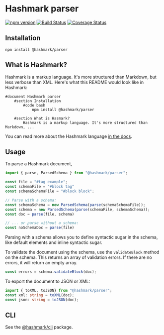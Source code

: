 # Hashmark parser
[![npm version](https://badge.fury.io/js/%40hashmark%2Fparser.svg)](https://www.npmjs.com/package/@hashmark/parser)
[![Build Status](https://travis-ci.org/hashmark-lang/hashmark-parser.svg?branch=master)](https://travis-ci.org/hashmark-lang/hashmark-parser)
[![Coverage Status](https://coveralls.io/repos/github/hashmark-lang/hashmark-parser/badge.svg?branch=master)](https://coveralls.io/github/hashmark-lang/hashmark-parser?branch=master)

## Installation
```
npm install @hashmark/parser
```

## What is Hashmark?
Hashmark is a markup language. It's more structured than Markdown, but less verbose than XML. Here's what this README would look like in Hashmark:

```hashmark
#document Hashmark parser
	#section Installation
		#code bash
			npm install @hashmark/parser

	#section What is Hasmark?
		Hashmark is a markup language. It's more structured than Markdown, ...
```

You can read more about the Hashmark language [in the docs](docs/what-is-hashmark.md).

## Usage
To parse a Hashmark document, 

```typescript
import { parse, ParsedSchema } from "@hashmark/parser";

const file = "#tag example";
const schemaFile = "#block tag"
const schemaSchemaFile = "#block block";

// Parse with a schema:
const schemaSchema = new ParsedSchema(parse(schemaSchemaFile));
const schema = new ParsedSchema(parse(schemaFile, schemaSchema));
const doc = parse(file, schema)

// ... or parse without a schema:
const noSchemaDoc = parse(file)
```

Parsing with a schema allows you to define syntactic sugar in the schema, like default elements and inline syntactic sugar.

To validate the document using the schema, use the `validateBlock` method on the schema. This returns an array of validation errors. If there are no errors, it will return an empty array.

```typescript
const errors = schema.validateBlock(doc);
```

To export the document to JSON or XML:

```typescript
import { toXML, toJSON} from "@hashmark/parser";
const xml: string = toXML(doc);
const json: string = toJSON(doc);
```

## CLI
See the [@hashmark/cli](https://www.npmjs.com/package/@hashmark/cli) package.
